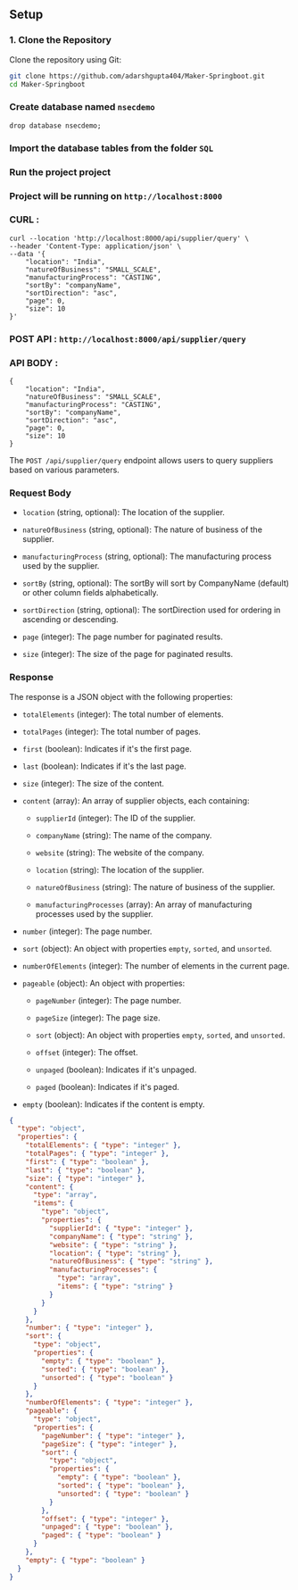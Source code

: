 ## Setup

### 1. Clone the Repository

Clone the repository using Git:

```bash
git clone https://github.com/adarshgupta404/Maker-Springboot.git
cd Maker-Springboot
```
### Create database named `nsecdemo`
```drop database nsecdemo;```

### Import the database tables from the folder `SQL`

### Run the project project

### Project will be running on `http://localhost:8000`


### CURL : 
```
curl --location 'http://localhost:8000/api/supplier/query' \
--header 'Content-Type: application/json' \
--data '{
    "location": "India",
    "natureOfBusiness": "SMALL_SCALE",
    "manufacturingProcess": "CASTING",
    "sortBy": "companyName",
    "sortDirection": "asc",
    "page": 0,
    "size": 10
}'
```

### POST API : `http://localhost:8000/api/supplier/query`

### API BODY :

```
{
    "location": "India",
    "natureOfBusiness": "SMALL_SCALE",
    "manufacturingProcess": "CASTING",
    "sortBy": "companyName",
    "sortDirection": "asc",
    "page": 0,
    "size": 10
}
```

The `POST /api/supplier/query` endpoint allows users to query suppliers based on various parameters.

### Request Body

- `location` (string, optional): The location of the supplier.

- `natureOfBusiness` (string, optional): The nature of business of the supplier.

- `manufacturingProcess` (string, optional): The manufacturing process used by the supplier.

- `sortBy` (string, optional): The sortBy will sort by CompanyName (default) or other column fields alphabetically.

- `sortDirection` (string, optional): The sortDirection used for ordering in ascending or descending.

- `page` (integer): The page number for paginated results.

- `size` (integer): The size of the page for paginated results.

### Response

The response is a JSON object with the following properties:

- `totalElements` (integer): The total number of elements.

- `totalPages` (integer): The total number of pages.

- `first` (boolean): Indicates if it's the first page.

- `last` (boolean): Indicates if it's the last page.

- `size` (integer): The size of the content.

- `content` (array): An array of supplier objects, each containing:

  - `supplierId` (integer): The ID of the supplier.

  - `companyName` (string): The name of the company.

  - `website` (string): The website of the company.

  - `location` (string): The location of the supplier.

  - `natureOfBusiness` (string): The nature of business of the supplier.

  - `manufacturingProcesses` (array): An array of manufacturing processes used by the supplier.

- `number` (integer): The page number.

- `sort` (object): An object with properties `empty`, `sorted`, and `unsorted`.

- `numberOfElements` (integer): The number of elements in the current page.

- `pageable` (object): An object with properties:

  - `pageNumber` (integer): The page number.

  - `pageSize` (integer): The page size.

  - `sort` (object): An object with properties `empty`, `sorted`, and `unsorted`.

  - `offset` (integer): The offset.

  - `unpaged` (boolean): Indicates if it's unpaged.

  - `paged` (boolean): Indicates if it's paged.

- `empty` (boolean): Indicates if the content is empty.

```json
{
  "type": "object",
  "properties": {
    "totalElements": { "type": "integer" },
    "totalPages": { "type": "integer" },
    "first": { "type": "boolean" },
    "last": { "type": "boolean" },
    "size": { "type": "integer" },
    "content": {
      "type": "array",
      "items": {
        "type": "object",
        "properties": {
          "supplierId": { "type": "integer" },
          "companyName": { "type": "string" },
          "website": { "type": "string" },
          "location": { "type": "string" },
          "natureOfBusiness": { "type": "string" },
          "manufacturingProcesses": {
            "type": "array",
            "items": { "type": "string" }
          }
        }
      }
    },
    "number": { "type": "integer" },
    "sort": {
      "type": "object",
      "properties": {
        "empty": { "type": "boolean" },
        "sorted": { "type": "boolean" },
        "unsorted": { "type": "boolean" }
      }
    },
    "numberOfElements": { "type": "integer" },
    "pageable": {
      "type": "object",
      "properties": {
        "pageNumber": { "type": "integer" },
        "pageSize": { "type": "integer" },
        "sort": {
          "type": "object",
          "properties": {
            "empty": { "type": "boolean" },
            "sorted": { "type": "boolean" },
            "unsorted": { "type": "boolean" }
          }
        },
        "offset": { "type": "integer" },
        "unpaged": { "type": "boolean" },
        "paged": { "type": "boolean" }
      }
    },
    "empty": { "type": "boolean" }
  }
}
```
